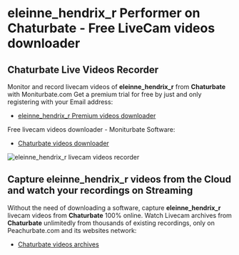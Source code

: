 # eleinne_hendrix_r Performer on Chaturbate - Free LiveCam videos downloader

## Chaturbate Live Videos Recorder

Monitor and record livecam videos of **eleinne_hendrix_r** from **Chaturbate** with Moniturbate.com
Get a premium trial for free by just and only registering with your Email address:
* [eleinne_hendrix_r Premium videos downloader](https://moniturbate.com/request-demo-licence-key.html)

Free livecam videos downloader - Moniturbate Software:
* [Chaturbate videos downloader](https://moniturbate.com/moniturbate-download-software.html)

![eleinne_hendrix_r livecam videos recorder](https://peachurnet.com/templates/moniturbate-software.png)


## Capture eleinne_hendrix_r videos from the Cloud and watch your recordings on Streaming

Without the need of downloading a software, capture **eleinne_hendrix_r** livecam videos from **Chaturbate** 100% online.
Watch Livecam archives from **Chaturbate** unlimitedly from thousands of existing recordings, only on Peachurbate.com and its websites network:
* [Chaturbate videos archives](https://peachurnet.com/)